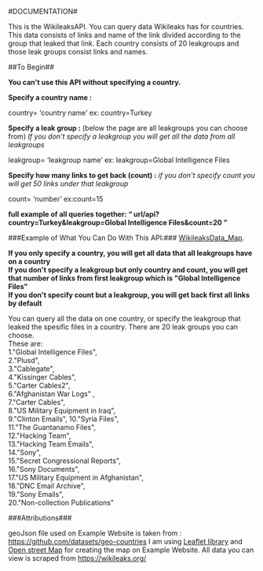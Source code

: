 #DOCUMENTATION#

This is the WikileaksAPI. You can query data Wikileaks has for countries. This data consists of links and name of the link divided according to the group that leaked that link. Each country consists of 20 leakgroups and those leak groups consist links and names.   

##To Begin##
                   
**You can't use this API without specifying a country.**               

**Specify a country name :**

country= ‘country name’ ex: country=Turkey

**Specify a leak group :**  (below the page are all leakgroups you can choose from)
*If you don't specify a leakgroup you will get all the data from all leakgroups*

leakgroup= ‘leakgroup name’ ex: leakgroup=Global Intelligence Files

**Specify how many links to get back (count) :**
*if you don't specify count you will get 50 links under that leakgroup*
           
count= ‘number’ ex:count=15

**full example of all queries together: “ url/api?country=Turkey&leakgroup=Global Intelligence Files&count=20 ”**


###Example of What You Can Do With This API:###
  [WikileaksData_Map](http://wiki.lalavgen.com).

**If you only specify a country, you will get all data that all leakgroups have on a country**                
**If you don't specify a leakgroup but only country and count, you will get that number of links from first leakgroup which is "Global Intelligence Files"**     
**If you don't specify count but a leakgroup, you will get back first all links by default**            
              

You can query all the data on one country, or specify the leakgroup that leaked the spesific files in a country. 
There are 20 leak groups you can choose.       
 These are:           
1."Global Intelligence Files",              
2."Plusd",         
3."Cablegate",            
4."Kissinger Cables",        
5."Carter Cables2",             
6."Afghanistan War Logs" ,                  
7."Carter Cables",                
8."US Military Equipment in Iraq",           
9."Clinton Emails", 10."Syria Files",              
11."The Guantanamo Files",             
12."Hacking Team",                      
13."Hacking Team Emails",                
14."Sony",                  
15."Secret Congressional Reports",           
16."Sony Documents",           
17."US Military Equipment in Afghanistan",             
18."DNC Email Archive",          
19."Sony Emails",           
20."Non-collection Publications"          


###Attributions###

geoJson file used on Example Website is taken from : https://github.com/datasets/geo-countries
I am using [Leaflet library](http://leafletjs.com/) and [Open street Map](https://www.openstreetmap.org/#map=5/51.500/-0.100) for creating the map on Example Website.
All data you can view is scraped from https://wikileaks.org/ 


